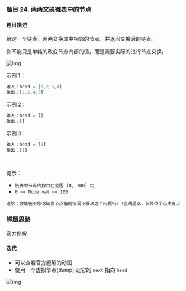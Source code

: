 ### 题目 24. 两两交换链表中的节点
#### 题目描述
给定一个链表，两两交换其中相邻的节点，并返回交换后的链表。

你不能只是单纯的改变节点内部的值，而是需要实际的进行节点交换。

![img](24.jpg)

示例 1：

```js
输入：head = [1,2,3,4]
输出：[2,1,4,3]
```
示例 2：

```js
输入：head = []
输出：[]
```
示例 3：

```js
输入：head = [1]
输出：[1]
```
 

提示：

- `链表中节点的数目在范围 [0, 100] 内`
- `0 <= Node.val <= 100`
 

`进阶：你能在不修改链表节点值的情况下解决这个问题吗?（也就是说，仅修改节点本身。）`
### 解题思路
[官方题解](https://leetcode-cn.com/problems/swap-nodes-in-pairs/solution/liang-liang-jiao-huan-lian-biao-zhong-de-jie-di-91/)
#### 迭代
- 可以查看官方题解的动图
- 使用一个虚拟节点(dump),让它的 `next` 指向 `head`

![img](24-1.png)